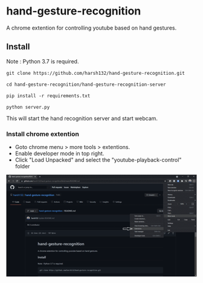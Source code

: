# hand-gesture-recognition

A chrome extention for controlling youtube based on hand gestures.

## Install
Note : Python 3.7 is required.

```
git clone https://github.com/harsh132/hand-gesture-recognition.git
```
```
cd hand-gesture-recognition/hand-gesture-recognition-server
```
```
pip install -r requirements.txt
```
```
python server.py
```
This will start the hand recognition server and start webcam.

### Install chrome extention

- Goto chrome menu > more tools > extentions.
- Enable developer mode in top right.
- Click "Load Unpacked" and select the "youtube-playback-control" folder

![Instructions](https://github.com/harsh132/hand-gesture-recognition/raw/main/instructions.gif)
